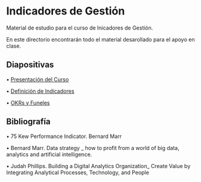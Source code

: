 # Indicadores de Gestión 

Material de estudio para el curso de Inicadores de Gestión.

En este directorio encontrarán todo el material desarollado para el apoyo en clase. 


## Diapositivas
  
  • [Presentación del Curso](Diapositivas/Presentacion_del_Curso.pptx)

  • [Definición de Indicadores](Diapositivas/1_Indicadores_V251.pptx)

  • [OKRs y Funeles](Diapositivas/2_OKRs_Funeles.pptx)

  ## Bibliografía

  • 75 Kew Performance Indicator. Bernard Marr

  • Bernard Marr.  Data strategy _ how to profit from a world of big data, analytics and artificial intelligence.

  • Judah Phillips.  Building a Digital Analytics Organization_ Create Value by Integrating Analytical Processes, Technology, and People


